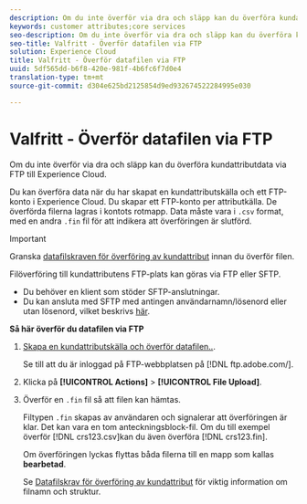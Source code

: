 ```yaml
---
description: Om du inte överför via dra och släpp kan du överföra kundattributdata via FTP till Experience Cloud.
keywords: customer attributes;core services
seo-description: Om du inte överför via dra och släpp kan du överföra kundattributdata via FTP till Experience Cloud.
seo-title: Valfritt - Överför datafilen via FTP
solution: Experience Cloud
title: Valfritt - Överför datafilen via FTP
uuid: 5df565dd-b6f8-420e-981f-4b6fc6f7d0e4
translation-type: tm+mt
source-git-commit: d304e625bd2125854d9ed932674522284995e030

---
```



# Valfritt - Överför datafilen via FTP

Om du inte överför via dra och släpp kan du överföra kundattributdata via FTP till Experience Cloud.

Du kan överföra data när du har skapat en kundattributskälla och ett FTP-konto i Experience Cloud. Du skapar ett FTP-konto per attributkälla. De överförda filerna lagras i kontots rotmapp. Data måste vara i `.csv` format, med en andra `.fin` fil för att indikera att överföringen är slutförd.

>[!IMPORTANT]
>
>Granska [datafilskraven för överföring av kundattribut](../attributes/crs-data-file.md#concept_DE908F362DF24172BFEF48E1797DAF19) innan du överför filen.

Filöverföring till kundattributens FTP-plats kan göras via FTP eller SFTP.

* Du behöver en klient som stöder SFTP-anslutningar.
* Du kan ansluta med SFTP med antingen användarnamn/lösenord eller utan lösenord, vilket beskrivs [här](https://docs.adobe.com/help/en/analytics/export/ftp-and-sftp/secure-file-transfer-protocol/ftp-sftp-cert-auth.html).

**Så här överför du datafilen via FTP**

1. [Skapa en kundattributskälla och överför datafilen..](../attributes/t-crs-usecase.md#task_BCC327B2A0EF4A1BBB2934013AB92B78).

   Se till att du är inloggad på FTP-webbplatsen på [!DNL ftp.adobe.com/<sftpname>].

1. Klicka på **[!UICONTROL Actions]** > **[!UICONTROL File Upload]**.

1. Överför en `.fin` fil så att filen kan hämtas.

   Filtypen `.fin` skapas av användaren och signalerar att överföringen är klar. Det kan vara en tom anteckningsblock-fil. Om du till exempel överför [!DNL crs123.csv]kan du även överföra [!DNL crs123.fin].

   Om överföringen lyckas flyttas båda filerna till en mapp som kallas **bearbetad**.

   Se [Datafilskrav för överföring av kundattribut](../attributes/crs-data-file.md#concept_DE908F362DF24172BFEF48E1797DAF19) för viktig information om filnamn och struktur.
